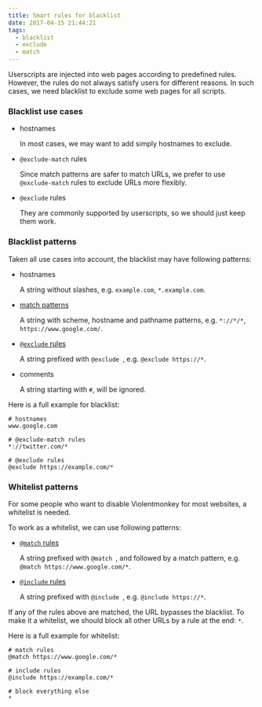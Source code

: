 ```yaml
---
title: Smart rules for blacklist
date: 2017-04-15 21:44:21
tags:
  - blacklist
  - exclude
  - match
---
```


Userscripts are injected into web pages according to predefined rules. However, the rules do not always satisfy users for different reasons. In such cases, we need blacklist to exclude some web pages for all scripts.

### Blacklist use cases

- hostnames

  In most cases, we may want to add simply hostnames to exclude.

- `@exclude-match` rules

  Since match patterns are safer to match URLs, we prefer to use `@exclude-match` rules to exclude URLs more flexibly.

- `@exclude` rules

  They are commonly supported by userscripts, so we should just keep them work.

### Blacklist patterns

Taken all use cases into account, the blacklist may have following patterns:

- hostnames

  A string without slashes, e.g. `example.com`, `*.example.com`.

- [match patterns](https://developer.chrome.com/extensions/match_patterns)

  A string with scheme, hostname and pathname patterns, e.g. `*://*/*`, `https://www.google.com/`.

- [`@exclude` rules](https://wiki.greasespot.net/Include_and_exclude_rules)

  A string prefixed with `@exclude `, e.g. `@exclude https://*`.

- comments

  A string starting with `#`, will be ignored.

Here is a full example for blacklist:

```
# hostnames
www.google.com

# @exclude-match rules
*://twitter.com/*

# @exclude rules
@exclude https://example.com/*
```

### Whitelist patterns

For some people who want to disable Violentmonkey for most websites, a whitelist is needed.

To work as a whitelist, we can use following patterns:

- [`@match` rules](https://developer.chrome.com/extensions/match_patterns)

  A string prefixed with `@match `, and followed by a match pattern, e.g. `@match https://www.google.com/*`.

- [`@include` rules](https://wiki.greasespot.net/Include_and_exclude_rules)

  A string prefixed with `@include `, e.g. `@include https://*`.

If any of the rules above are matched, the URL bypasses the blacklist.
To make it a whitelist, we should block all other URLs by a rule at the end: `*`.

Here is a full example for whitelist:

```
# match rules
@match https://www.google.com/*

# include rules
@include https://example.com/*

# block everything else
*
```

